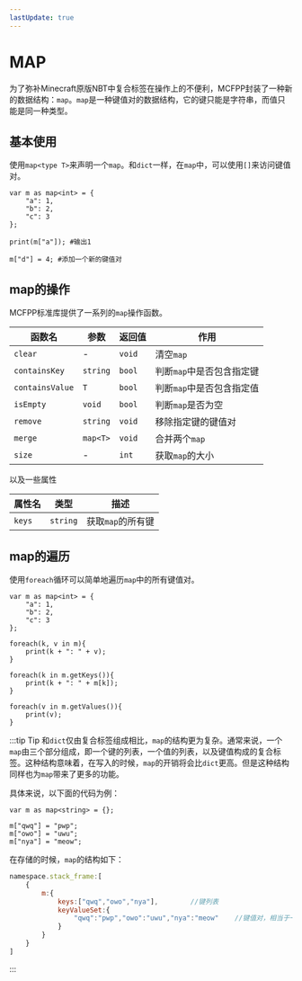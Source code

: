 ```yaml
---
lastUpdate: true
---
```


# MAP

为了弥补Minecraft原版NBT中复合标签在操作上的不便利，MCFPP封装了一种新的数据结构：`map`。`map`是一种键值对的数据结构，它的键只能是字符串，而值只能是同一种类型。

## 基本使用

使用`map<type T>`来声明一个`map`。和`dict`一样，在`map`中，可以使用`[]`来访问键值对。

```mcfpp
var m as map<int> = {
    "a": 1,
    "b": 2,
    "c": 3
};

print(m["a"]); #输出1

m["d"] = 4; #添加一个新的键值对
```

## map的操作

MCFPP标准库提供了一系列的`map`操作函数。

| 函数名 | 参数 | 返回值 | 作用 |
| --- | --- | --- | --- |
| `clear` | - | `void` | 清空`map` |
| `containsKey` | `string` | `bool` | 判断`map`中是否包含指定键 |
| `containsValue` | `T` | `bool` | 判断`map`中是否包含指定值 |
| `isEmpty` | `void` | `bool` | 判断`map`是否为空 |
| `remove` | `string` | `void` | 移除指定键的键值对 |
| `merge` | `map<T>` | `void` | 合并两个`map` |
| `size` | - | `int` | 获取`map`的大小 |

以及一些属性

| 属性名 | 类型 | 描述| 
| --- | --- | --- |
| `keys`| `string`| 获取`map`的所有键|

## map的遍历<Badge type="tip" text="未来特性" />

使用`foreach`循环可以简单地遍历`map`中的所有键值对。

```mcfpp
var m as map<int> = {
    "a": 1,
    "b": 2,
    "c": 3
};

foreach(k, v in m){
    print(k + ": " + v);
}

foreach(k in m.getKeys()){
    print(k + ": " + m[k]);
}

foreach(v in m.getValues()){
    print(v);
}
```

:::tip Tip
和`dict`仅由复合标签组成相比，`map`的结构更为复杂。通常来说，一个`map`由三个部分组成，即一个键的列表，一个值的列表，以及键值构成的复合标签。这种结构意味着，在写入的时候，`map`的开销将会比`dict`更高。但是这种结构同样也为`map`带来了更多的功能。

具体来说，以下面的代码为例：

```mcfpp
var m as map<string> = {};

m["qwq"] = "pwp";
m["owo"] = "uwu";
m["nya"] = "meow";
```

在存储的时候，`map`的结构如下：

```js
namespace.stack_frame:[
    {
        m:{
            keys:["qwq","owo","nya"],        //键列表
            keyValueSet:{
                "qwq":"pwp","owo":"uwu","nya":"meow"    //键值对，相当于一个dict
            }    
        }
    }
]
```

:::
